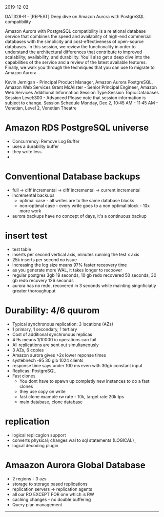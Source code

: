 2019-12-02

DAT328-R - [REPEAT] Deep dive on Amazon Aurora with PostgreSQL compatibility

Amazon Aurora with PostgreSQL compatibility is a relational database service that combines the speed and availability of high-end commercial databases with the simplicity and cost-effectiveness of open-source databases. In this session, we review the functionality in order to understand the architectural differences that contribute to improved scalability, availability, and durability. You'll also get a deep dive into the capabilities of the service and a review of the latest available features. Finally, we walk you through the techniques that you can use to migrate to Amazon Aurora.

Kevin Jernigan - Principal Product Manager, Amazon Aurora PostgreSQL, Amazon Web Services
Grant McAlister - Senior Principal Engineer, Amazon Web Services
Additional Information
Session Type:Session
Topic:Databases
Session Level:300 - Advanced
Please note that session information is subject to change.
Session Schedule
Monday, Dec 2, 10:45 AM - 11:45 AM
– Venetian, Level 2, Venetian Theatre

# Amazon RDS PostgreSQL universe

- Concurrency: Remove Log Buffer
- uses a durability buffer
- they write less
-

# Conventional Database backups

- full -> diff incremental -> diff incremental -> current incremental
- incremental backups
  - optimal case - all writes are to the same database blocks
  - non-optimal case - every write goes to a non optimal block - 10x more work
- aurora backups have no concept of days, it's a continuous backup

# insert test

- test table
- inserts per second vertical axis, minutes running the test x axis
- 25k inserts per second no issue
- increasing the log size means 97% faster receovery time
- as you generate more WAL, it takes longer to recoover
- regular postgres 3gb 19 seconds, 10 gb redo recovered 50 seconds, 30 gb redo recovery 126 seconds
- aurora has no redo, recovered in 3 seconds while mainting singnficiatly greater thoroughuput

# Durability: 4/6 quurom

- Typical synchronous replication: 3 locations (AZs)
- 1 primary, 1 secondary, 1 tertiary
- Cost of additional synchronous replicas
- 4 9s means 1/10000 io operations can fail
- All replications are sent out simultaneously
- 3 AZs, 6 copies
- Amazon aurora gives >2x lower reponse times
- systebnech -95 30 gib 1024 clients
- response time says under 100 ms even with 30gb constant input
- Replicas: PostgreSQL
- Fast clones
  - You dont have to spawn up completly new instances to do a fast clones
  - they use copy on write
  - fast clone example rw rate - 10k, target rate 20k tps
  - main database, clone database

# replication

- logical replicagion support
- converts physical; changes wal to sql statements (LOGICAL)\_
- logcal decoding plugin

# Amaazon Aurora Global Database

- 2 regions - 3 azs
- storage to storage based replications
- replication servers -> replication agents
- all our RO EXCEPT FOR one which is RW
- caching changes - no double buffering
- Query plan management

---
